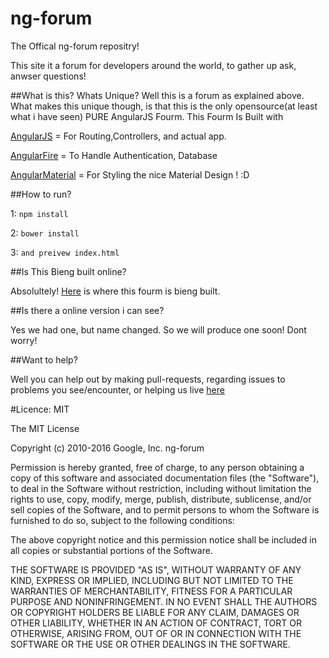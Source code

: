 # ng-forum

The Offical ng-forum repositry!

This site it a forum for developers around the world, to gather up ask, anwser questions!

##What is this? Whats Unique?
Well this is a forum as explained above. What makes this unique though, is that this is the only opensource(at least what i have seen) PURE AngularJS Fourm. This Fourm Is Built with 

[AngularJS](http://angularjs.org/) = For Routing,Controllers, and actual app. 

[AngularFire](https://www.firebase.com/docs/web/libraries/angular/) = To Handle Authentication, Database

[AngularMaterial](https://material.angularjs.org/latest/) = For Styling the nice Material Design ! :D

##How to run?

1: `npm install`

2: `bower install`

3: `and preivew index.html`

##Is This Bieng built online?

Absolultely! [Here](https://ide.c9.io/amanuel2/fourm2) is where this fourm is bieng built.


##Is there a online version i can see?

Yes we had one, but name changed. So we will produce one soon! Dont worry!

##Want to help?

Well you can help out by making pull-requests, regarding issues to problems you see/encounter, or helping us live [here](https://ide.c9.io/amanuel2/fourm2)



#Licence:
MIT

The MIT License

Copyright (c) 2010-2016 Google, Inc. ng-forum

Permission is hereby granted, free of charge, to any person obtaining a copy
of this software and associated documentation files (the "Software"), to deal
in the Software without restriction, including without limitation the rights
to use, copy, modify, merge, publish, distribute, sublicense, and/or sell
copies of the Software, and to permit persons to whom the Software is
furnished to do so, subject to the following conditions:

The above copyright notice and this permission notice shall be included in
all copies or substantial portions of the Software.

THE SOFTWARE IS PROVIDED "AS IS", WITHOUT WARRANTY OF ANY KIND, EXPRESS OR
IMPLIED, INCLUDING BUT NOT LIMITED TO THE WARRANTIES OF MERCHANTABILITY,
FITNESS FOR A PARTICULAR PURPOSE AND NONINFRINGEMENT. IN NO EVENT SHALL THE
AUTHORS OR COPYRIGHT HOLDERS BE LIABLE FOR ANY CLAIM, DAMAGES OR OTHER
LIABILITY, WHETHER IN AN ACTION OF CONTRACT, TORT OR OTHERWISE, ARISING FROM,
OUT OF OR IN CONNECTION WITH THE SOFTWARE OR THE USE OR OTHER DEALINGS IN
THE SOFTWARE.
